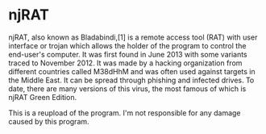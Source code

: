 # njRAT
njRAT, also known as Bladabindi,[1] is a remote access tool (RAT) with user interface or trojan which allows the holder of the program to control the end-user's computer. It was first found in June 2013 with some variants traced to November 2012. It was made by a hacking organization from different countries called M38dHhM and was often used against targets in the Middle East. It can be spread through phishing and infected drives. To date, there are many versions of this virus, the most famous of which is njRAT Green Edition. 

This is a reupload of the program. I'm not responsible for any damage caused by this program.
